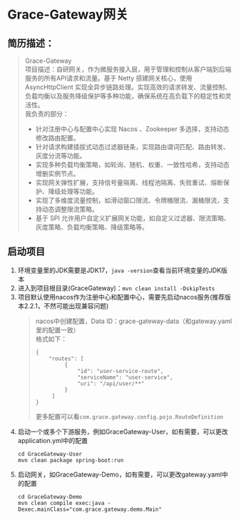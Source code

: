 # Grace-Gateway网关
## 简历描述：
> Grace-Gateway   
> 项目描述：自研网关，作为微服务接入层，用于管理和控制从客户端到后端服务的所有API请求和流量。基于 Netty 搭建网关核心，使用 AsyncHttpClient 实现全异步链路处理。实现高效的请求转发、流量控制、负载均衡以及服务降级保护等多种功能，确保系统在高负载下的稳定性和灵活性。   
> 我负责的部分：   
> - 针对注册中心与配置中心实现 Nacos 、Zookeeper 多选择，支持动态修改路由配置。   
> - 针对请求构建插拔式动态过滤器链条，实现路由谓词匹配、路由转发、灰度分流等功能。   
> - 实现多种负载均衡策略，如轮询、随机、权重、一致性哈希，支持动态增删实例节点。   
> - 实现网关弹性扩展，支持信号量隔离、线程池隔离、失败重试、熔断保护、降级处理等功能。   
> - 实现了多维度流量控制，如滑动窗口限流、令牌桶限流、漏桶限流，支持动态调整限流策略。   
> - 基于 SPI 允许用户自定义扩展网关功能，如自定义过滤器、限流策略、灰度策略、负载均衡策略、降级策略等。

## 启动项目
1. 环境变量里的JDK需要是JDK17，`java -version`查看当前环境变量的JDK版本
2. 进入到项目根目录(GraceGateway)：`mvn clean install -DskipTests`
3. 项目默认使用nacos作为注册中心和配置中心，需要先启动nacos服务(推荐版本2.2.1，不然可能出现兼容问题)
   > nacos中创建配置，Data ID：grace-gateway-data（和gateway.yaml里的配置一致）   
   > 格式如下：   
   > ```
   > {
   >     "routes": [
   >          {
   >              "id": "user-service-route",
   >              "serviceName": "user-service",
   >              "uri": "/api/user/**"
   >          }
   >      ]
   > }
   > ```
   > 更多配置可以看`com.grace.gateway.config.pojo.RouteDefinition`
4. 启动一个或多个下游服务，例如GraceGateway-User，如有需要，可以更改application.yml中的配置
   ```
   cd GraceGateway-User
   mvn clean package spring-boot:run
   ```
5. 启动网关，如GraceGateway-Demo，如有需要，可以更改gateway.yaml中的配置
   ```
   cd GraceGateway-Demo
   mvn clean compile exec:java -Dexec.mainClass="com.grace.gateway.demo.Main"
   ```